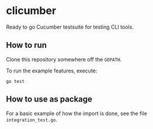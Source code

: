 # clicumber

Ready to go Cucumber testsuite for testing CLI tools.

## How to run

Clone this repository somewhere off the `GOPATH`.

To run the example features, execute:

```
go test
```

## How to use as package

For a basic example of how the import is done, see the file `integration_test.go`.
